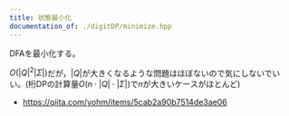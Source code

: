 ```yaml
---
title: 状態最小化
documentation_of: ./digitDP/minimize.hpp
---
```


DFAを最小化する。

$O(|Q|^2|Σ|)$だが，$|Q|$が大きくなるような問題はほぼないので気にしないでいい。(桁DPの計算量$O(n\cdot|Q|\cdot|Σ|)$で$n$が大きいケースがほとんど)

- https://qiita.com/yohm/items/5cab2a90b7514de3ae06